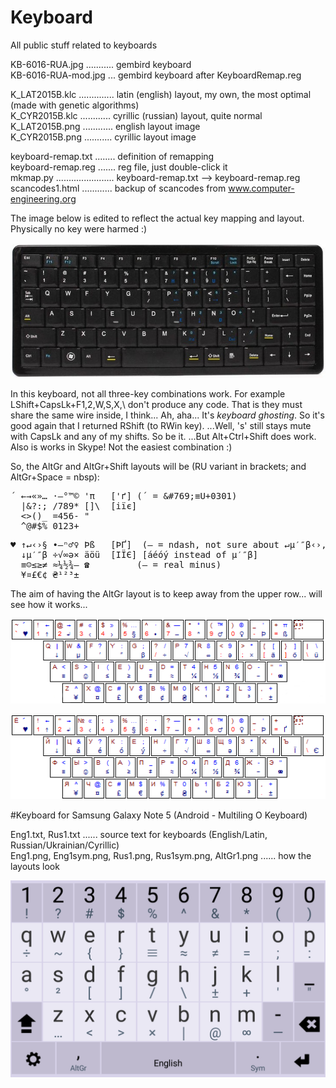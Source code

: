 # Keyboard
All public stuff related to keyboards

KB-6016-RUA.jpg ........... gembird keyboard  
KB-6016-RUA-mod.jpg ... gembird keyboard after KeyboardRemap.reg

K_LAT2015B.klc .............. latin (english) layout, my own, the most optimal (made with genetic algorithms)  
K_CYR2015B.klc ............ cyrillic (russian) layout, quite normal  
K_LAT2015B.png ............ english layout image  
K_CYR2015B.png ........... cyrillic layout image  

keyboard-remap.txt ........ definition of remapping  
keyboard-remap.reg ....... reg file, just double-click it    
mkmap.py ....................... keyboard-remap.txt --> keyboard-remap.reg  
scancodes1.html ............ backup of scancodes from www.computer-engineering.org

The image below is edited to reflect the actual key mapping and layout. Physically no key were harmed :)

![KB-6016-RUA-modified](https://github.com/georgiy-pruss/Keyboard/blob/master/KB-6016-RUA-mod.jpg)

In this keyboard, not all three-key combinations work. For example LShift+CapsLk+F1,2,W,S,X,\\ don't produce any code. That is they must share the same wire inside, I think... Ah, aha... It's _keyboard ghosting_. So it's good again that I returned RShift (to RWin key). ...Well, 's' still stays mute with CapsLk and any of my shifts. So be it. ...But Alt+Ctrl+Shift does work. Also is works in Skype! Not the easiest combination :)

So, the AltGr and AltGr+Shift layouts will be (RU variant in brackets; and AltGr+Space = nbsp):

<pre>´ ←→«»… ·—°™© 'π   ['ґ] (´ = &amp;#769;≡U+0301)
  |&?:; /789* []\  [іїє]
  <>()_ =456- "
  ^@#$% 0123+</pre>

<pre>♥ ↑↵‹›§ •–ⁿ♂♀ Þß   [ÞҐ]  (– = ndash, not sure about ↵µ′″β‹›, not so important...)
  ↓µ′″β ÷√∞ə× äöü  [ІЇЄ] [áéóý instead of µ′″β]
  ≡☺≤≥≠ ≈¼½¾– ☎         (– = real minus)
  ¥¤£€¢ ₴¹²³±</pre>

<!-- !,. good as is, ~`{}\[] no need in RU, șțăâîȘȚĂÂÎ ÄÖÜ ÁÓÉ ўЎ -->

The aim of having the AltGr layout is to keep away from the upper row... will see how it works...

![Latin layout](https://github.com/georgiy-pruss/Keyboard/blob/master/K_LAT2015B.png)

![Cyrillic layout](https://github.com/georgiy-pruss/Keyboard/blob/master/K_CYR2015B.png)

#Keyboard for Samsung Galaxy Note 5 (Android - Multiling O Keyboard)

Eng1.txt, Rus1.txt ...... source text for keyboards (English/Latin, Russian/Ukrainian/Cyrillic)  
Eng1.png, Eng1sym.png, Rus1.png, Rus1sym.png, AltGr1.png ...... how the layouts look

![Latin layout](https://github.com/georgiy-pruss/Keyboard/blob/master/Eng1.png)
